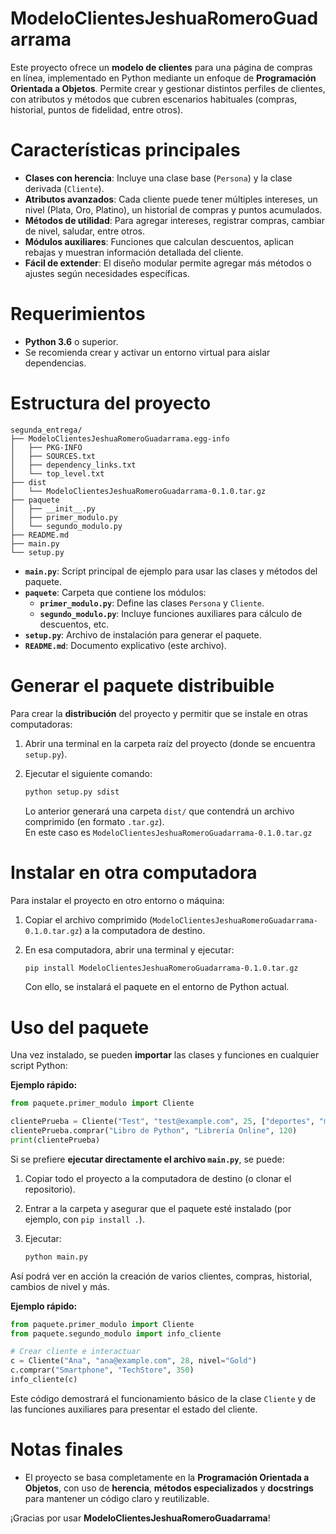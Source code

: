 # ModeloClientesJeshuaRomeroGuadarrama

Este proyecto ofrece un **modelo de clientes** para una página de compras en línea, implementado en Python mediante un enfoque de **Programación Orientada a Objetos**. Permite crear y gestionar distintos perfiles de clientes, con atributos y métodos que cubren escenarios habituales (compras, historial, puntos de fidelidad, entre otros).

# Características principales

- **Clases con herencia**: Incluye una clase base (`Persona`) y la clase derivada (`Cliente`).
- **Atributos avanzados**: Cada cliente puede tener múltiples intereses, un nivel (Plata, Oro, Platino), un historial de compras y puntos acumulados.
- **Métodos de utilidad**: Para agregar intereses, registrar compras, cambiar de nivel, saludar, entre otros.
- **Módulos auxiliares**: Funciones que calculan descuentos, aplican rebajas y muestran información detallada del cliente.
- **Fácil de extender**: El diseño modular permite agregar más métodos o ajustes según necesidades específicas.

# Requerimientos

- **Python 3.6** o superior.
- Se recomienda crear y activar un entorno virtual para aislar dependencias.

# Estructura del proyecto

```text
segunda_entrega/
├── ModeloClientesJeshuaRomeroGuadarrama.egg-info
│   ├── PKG-INFO
│   ├── SOURCES.txt
│   ├── dependency_links.txt
│   └── top_level.txt
├── dist
│   └── ModeloClientesJeshuaRomeroGuadarrama-0.1.0.tar.gz
├── paquete
│   ├── __init__.py
│   ├── primer_modulo.py
│   └── segundo_modulo.py
├── README.md
├── main.py
└── setup.py
```

- **`main.py`**: Script principal de ejemplo para usar las clases y métodos del paquete.
- **`paquete`**: Carpeta que contiene los módulos:
  - **`primer_modulo.py`**: Define las clases `Persona` y `Cliente`.
  - **`segundo_modulo.py`**: Incluye funciones auxiliares para cálculo de descuentos, etc.
- **`setup.py`**: Archivo de instalación para generar el paquete.
- **`README.md`**: Documento explicativo (este archivo).

# Generar el paquete distribuible

Para crear la **distribución** del proyecto y permitir que se instale en otras computadoras:

1. Abrir una terminal en la carpeta raíz del proyecto (donde se encuentra `setup.py`).
2. Ejecutar el siguiente comando:

   ```bash
   python setup.py sdist
   ```

   Lo anterior generará una carpeta `dist/` que contendrá un archivo comprimido (en formato `.tar.gz`).  
   En este caso es `ModeloClientesJeshuaRomeroGuadarrama-0.1.0.tar.gz`

# Instalar en otra computadora

Para instalar el proyecto en otro entorno o máquina:

1. Copiar el archivo comprimido (`ModeloClientesJeshuaRomeroGuadarrama-0.1.0.tar.gz`) a la computadora de destino.
2. En esa computadora, abrir una terminal y ejecutar:

   ```bash
   pip install ModeloClientesJeshuaRomeroGuadarrama-0.1.0.tar.gz
   ```

   Con ello, se instalará el paquete en el entorno de Python actual.

# Uso del paquete

Una vez instalado, se pueden **importar** las clases y funciones en cualquier script Python:

**Ejemplo rápido:**

```python
from paquete.primer_modulo import Cliente

clientePrueba = Cliente("Test", "test@example.com", 25, ["deportes", "moda"])
clientePrueba.comprar("Libro de Python", "Librería Online", 120)
print(clientePrueba)
```

Si se prefiere **ejecutar directamente el archivo `main.py`**, se puede:

1. Copiar todo el proyecto a la computadora de destino (o clonar el repositorio).
2. Entrar a la carpeta y asegurar que el paquete esté instalado (por ejemplo, con `pip install .`).
3. Ejecutar:

   ```bash
   python main.py
   ```

Así podrá ver en acción la creación de varios clientes, compras, historial, cambios de nivel y más.

**Ejemplo rápido:**

```python
from paquete.primer_modulo import Cliente
from paquete.segundo_modulo import info_cliente

# Crear cliente e interactuar
c = Cliente("Ana", "ana@example.com", 28, nivel="Gold")
c.comprar("Smartphone", "TechStore", 350)
info_cliente(c)
```

Este código demostrará el funcionamiento básico de la clase `Cliente` y de las funciones auxiliares para presentar el estado del cliente.

# Notas finales

- El proyecto se basa completamente en la **Programación Orientada a Objetos**, con uso de **herencia**, **métodos especializados** y **docstrings** para mantener un código claro y reutilizable.

¡Gracias por usar **ModeloClientesJeshuaRomeroGuadarrama**!